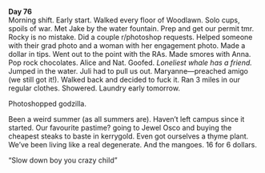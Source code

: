 **Day 76**  
Morning shift. Early start. Walked every floor of Woodlawn. Solo cups, spoils of war. Met Jake by the water fountain. Prep and get our permit tmr. Rocky is no mistake. Did a couple r/photoshop requests. Helped someone with their grad photo and a woman with her engagement photo. Made a dollar in tips. Went out to the point with the RAs. Made smores with Anna. Pop rock chocolates. Alice and Nat. Goofed. *Loneliest whale has a friend.* Jumped in the water. Juli had to pull us out. Maryanne—preached amigo (we still got it\!). Walked back and decided to fuck it. Ran 3 miles in our regular clothes. Showered. Laundry early tomorrow. 

Photoshopped godzilla. 

Been a weird summer (as all summers are). Haven’t left campus since it started. Our favourite pastime? going to Jewel Osco and buying the cheapest steaks to baste in kerrygold. Even got ourselves a thyme plant. We’ve been living like a real degenerate. And the mangoes. 16 for 6 dollars.

“Slow down boy you crazy child”